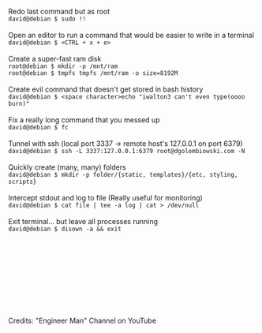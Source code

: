 Redo last command but as root<br />
```david@debian $ sudo !!```
<br />
<br />
Open an editor to run a command that would be easier to write in a terminal<br />
```david@debian $ <CTRL + x + e>```
<br />
<br />
Create a super-fast ram disk<br />
```root@debian $ mkdir -p /mnt/ram```<br />
```root@debian $ tmpfs tmpfs /mnt/ram -o size=8192M```<br />
<br />
Create evil command that doesn't get stored in bash history<br />
```david@debian $ <space character>echo "iwalton3 can't even type(oooo burn)"```<br />
<br />
Fix a really long command that you messed up<br />
```david@debian $ fc```<br />
<br />
Tunnel with ssh (local port 3337 -> remote host's 127.0.0.1 on port 6379)<br />
```david@debian $ ssh -L 3337:127.0.0.1:6379 root@dgolembiowski.com -N```<br />
<br />
Quickly create (many, many) folders<br />
```david@debian $ mkdir -p folder/{static, templates}/{etc, styling, scripts}```<br />
<br />
Intercept stdout and log to file (Really useful for monitoring)<br />
```david@debian $ cat file | tee -a log | cat > /dev/null```<br />
<br />
Exit terminal... but leave all processes running<br />
```david@debian $ disown -a && exit```<br />
<br />
<br />
<br />
<br />
<br />
<br />
<br />
<br />
<br />
<br />
Credits: "Engineer Man" Channel on YouTube

